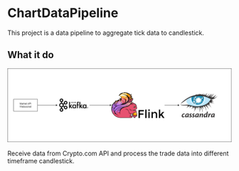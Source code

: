 # ChartDataPipeline

This project is a data pipeline to aggregate tick data to candlestick.

## What it do

![](./pic/overall.png)

Receive data from Crypto.com API and process the trade data into different timeframe candlestick.


[//]: # (## In Progress / Plan)

[//]: # (1. Using python script to get Crypto.com api daily batch job)

[//]: # (2. ML model for giving trade signal)

[//]: # ()
[//]: # ()
[//]: # (## Project Screenshot)

[//]: # ()
[//]: # ()
[//]: # (## Setup )

[//]: # ()
[//]: # ()
[//]: # (## Reflection)


